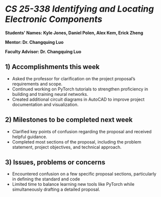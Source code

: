 # *CS 25-338 Identifying and Locating Electronic Components*

**Students' Names: Kyle Jones, Daniel Polen, Alex Kem, Erick Zheng**

**Mentor: Dr. Changquing Luo**

**Faculty Advisor: Dr. Changquing Luo**

## 1) Accomplishments this week ##

   - Asked the professor for clarification on the project proposal’s requirements and scope.
   - Continued working on PyTorch tutorials to strengthen proficiency in building and training neural networks.
   - Created additional circuit diagrams in AutoCAD to improve project documentation and visualization.

## 2) Milestones to be completed next week ##

   - Clarified key points of confusion regarding the proposal and received helpful guidance.
   - Completed most sections of the proposal, including the problem statement, project objectives, and technical approach.

## 3) Issues, problems or concerns ##

   - Encountered confusion on a few specific proposal sections, particularly in defining the standard and code
   - Limited time to balance learning new tools like PyTorch while simultaneously drafting a detailed proposal.
